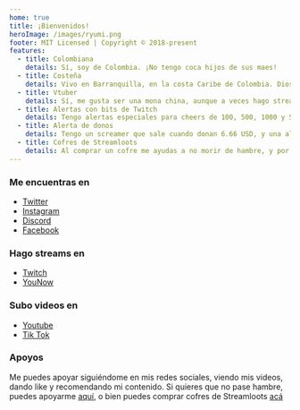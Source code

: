 ```yaml
---
home: true
title: ¡Bienvenidos!
heroImage: /images/ryumi.png
footer: MIT Licensed | Copyright © 2018-present
features:
  - title: Colombiana 
    details: Sí, soy de Colombia. ¡No tengo coca hijos de sus maes!
  - title: Costeña
    details: Vivo en Barranquilla, en la costa Caribe de Colombia. Dios si castiga dos veces. 
  - title: Vtuber
    details: Sí, me gusta ser una mona china, aunque a veces hago streams IRL.
  - title: Alertas con bits de Twitch
    details: Tengo alertas especiales para cheers de 100, 500, 1000 y 5000 bits.
  - title: Alerta de donos
    details: Tengo un screamer que sale cuando donan 6.66 USD, y una alerta especial por 69 USD.
  - title: Cofres de Streamloots
    details: Al comprar un cofre me ayudas a no morir de hambre, y por supuesto, de paso me puedes joder un poco en stream.
---
```


### Me encuentras en

- [Twitter](https://twitter.com/RyumiVt)
- [Instagram](https://www.instagram.com/ryumivt/)
- [Discord](https://discord.com/invite/nfkrfe8s6k)
- [Facebook](https://www.facebook.com/RyumiiVT/)

### Hago streams en

- [Twitch](https://www.twitch.tv/ryumivt)
- [YouNow](https://www.younow.com/RyumiVT/)

### Subo videos en

- [Youtube](https://www.youtube.com/@RyumiVT)
- [Tik Tok](https://www.tiktok.com/@eltiktokderyumivt)

### Apoyos

Me puedes apoyar siguiéndome en mis redes sociales, viendo mis videos, dando like y recomendando mi contenido.
Si quieres que no pase hambre, puedes apoyarme [aquí](https://streamlabs.com/ryumivt1/tip), o bien puedes comprar cofres de Streamloots [acá](https://www.streamloots.com/ryumivt)
